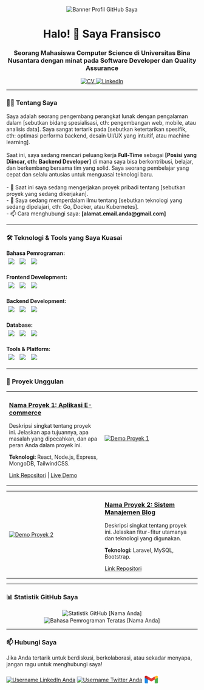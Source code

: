 <p align="center">
  <img src="https://link-ke-gambar-banner-anda.com/banner.png" alt="Banner Profil GitHub Saya">
</p>

<h1 align="center">Halo! 👋 Saya Fransisco</h1>
<h3 align="center">Seorang Mahasiswa Computer Science di Universitas Bina Nusantara dengan minat pada Software Developer dan Quality Assurance</h3>

<p align="center">
  <a href="https://raw.githubusercontent.com/username/nama-repo/main/asset/CV-Fransisco.pdf" download="CV-Fransisco.pdf">
    <img src="https://img.shields.io/badge/My_CV-000000?style=for-the-badge&logo=document&logoColor=white" alt="CV">
  </a>
  <a href="https://www.linkedin.com/in/fransiscoskw/" target="_blank">
    <img src="https://img.shields.io/badge/LinkedIn-0A66C2?style=for-the-badge&logo=linkedin&logoColor=white" alt="LinkedIn">
  </a>
</p>

---

### 👨‍💻 Tentang Saya

<p>
  Saya adalah seorang pengembang perangkat lunak dengan pengalaman dalam [sebutkan bidang spesialisasi, cth: pengembangan web, mobile, atau analisis data]. Saya sangat tertarik pada [sebutkan ketertarikan spesifik, cth: optimasi performa backend, desain UI/UX yang intuitif, atau machine learning].
  <br><br>
  Saat ini, saya sedang mencari peluang kerja <b>Full-Time</b> sebagai <b>[Posisi yang Diincar, cth: Backend Developer]</b> di mana saya bisa berkontribusi, belajar, dan berkembang bersama tim yang solid. Saya seorang pembelajar yang cepat dan selalu antusias untuk menguasai teknologi baru.
  <br><br>
  - 🔭 Saat ini saya sedang mengerjakan proyek pribadi tentang [sebutkan proyek yang sedang dikerjakan].
  <br>
  - 🌱 Saya sedang memperdalam ilmu tentang [sebutkan teknologi yang sedang dipelajari, cth: Go, Docker, atau Kubernetes].
  <br>
  - 📫 Cara menghubungi saya: <b>[alamat.email.anda@gmail.com]</b>
</p>

---

### 🛠️ Teknologi & Tools yang Saya Kuasai

<p align="left">
  <b>Bahasa Pemrograman:</b><br>
  <a href="https://www.javascript.com/" target="_blank"><img style="margin: 5px;" src="https://img.shields.io/badge/JavaScript-F7DF1E?style=for-the-badge&logo=javascript&logoColor=black" /></a>
  <a href="https://www.python.org/" target="_blank"><img style="margin: 5px;" src="https://img.shields.io/badge/Python-3776AB?style=for-the-badge&logo=python&logoColor=white" /></a>
  <a href="https://www.php.net/" target="_blank"><img style="margin: 5px;" src="https://img.shields.io/badge/PHP-777BB4?style=for-the-badge&logo=php&logoColor=white" /></a>
  <br><br>
  <b>Frontend Development:</b><br>
  <a href="https://reactjs.org/" target="_blank"><img style="margin: 5px;" src="https://img.shields.io/badge/React-61DAFB?style=for-the-badge&logo=react&logoColor=black" /></a>
  <a href="https://vuejs.org/" target="_blank"><img style="margin: 5px;" src="https://img.shields.io/badge/Vue.js-4FC08D?style=for-the-badge&logo=vue.js&logoColor=white" /></a>
  <a href="https://tailwindcss.com/" target="_blank"><img style="margin: 5px;" src="https://img.shields.io/badge/Tailwind_CSS-38B2AC?style=for-the-badge&logo=tailwind-css&logoColor=white" /></a>
  <br><br>
  <b>Backend Development:</b><br>
  <a href="https://nodejs.org/en/" target="_blank"><img style="margin: 5px;" src="https://img.shields.io/badge/Node.js-339933?style=for-the-badge&logo=node.js&logoColor=white" /></a>
  <a href="https://expressjs.com/" target="_blank"><img style="margin: 5px;" src="https://img.shields.io/badge/Express-000000?style=for-the-badge&logo=express&logoColor=white" /></a>
  <a href="https://laravel.com/" target="_blank"><img style="margin: 5px;" src="https://img.shields.io/badge/Laravel-FF2D20?style=for-the-badge&logo=laravel&logoColor=white" /></a>
  <br><br>
  <b>Database:</b><br>
  <a href="https://www.mysql.com/" target="_blank"><img style="margin: 5px;" src="https://img.shields.io/badge/MySQL-4479A1?style=for-the-badge&logo=mysql&logoColor=white" /></a>
  <a href="https://www.postgresql.org/" target="_blank"><img style="margin: 5px;" src="https://img.shields.io/badge/PostgreSQL-4169E1?style=for-the-badge&logo=postgresql&logoColor=white" /></a>
  <a href="https://www.mongodb.com/" target="_blank"><img style="margin: 5px;" src="https://img.shields.io/badge/MongoDB-47A248?style=for-the-badge&logo=mongodb&logoColor=white" /></a>
  <br><br>
  <b>Tools & Platform:</b><br>
  <a href="https://git-scm.com/" target="_blank"><img style="margin: 5px;" src="https://img.shields.io/badge/Git-F05032?style=for-the-badge&logo=git&logoColor=white" /></a>
  <a href="https://www.docker.com/" target="_blank"><img style="margin: 5px;" src="https://img.shields.io/badge/Docker-2496ED?style=for-the-badge&logo=docker&logoColor=white" /></a>
  <a href="https://www.figma.com/" target="_blank"><img style="margin: 5px;" src="https://img.shields.io/badge/Figma-F24E1E?style=for-the-badge&logo=figma&logoColor=white" /></a>
</p>

---

### 🚀 Proyek Unggulan

<table width="100%">
  <tr>
    <td width="50%">
      <h3><a href="https://github.com/username-anda/nama-proyek-1">Nama Proyek 1: Aplikasi E-commerce</a></h3>
      <p>
        Deskripsi singkat tentang proyek ini. Jelaskan apa tujuannya, apa masalah yang dipecahkan, dan apa peran Anda dalam proyek ini.
      </p>
      <p>
        <strong>Teknologi:</strong> React, Node.js, Express, MongoDB, TailwindCSS.
      </p>
      <p>
        <a href="https://github.com/username-anda/nama-proyek-1">Link Repositori</a> | <a href="https://link-demo-live-proyek-anda.com">Live Demo</a>
      </p>
    </td>
    <td width="50%">
      <a href="https://link-demo-live-proyek-anda.com">
        <img src="https://link-ke-screenshot-atau-gif-proyek-anda.com/proyek1.gif" alt="Demo Proyek 1" width="100%">
      </a>
    </td>
  </tr>
</table>

<table width="100%">
  <tr>
    <td width="50%">
       <a href="https://github.com/username-anda/nama-proyek-2">
        <img src="https://link-ke-screenshot-atau-gif-proyek-anda.com/proyek2.png" alt="Demo Proyek 2" width="100%">
      </a>
    </td>
    <td width="50%">
      <h3><a href="https://github.com/username-anda/nama-proyek-2">Nama Proyek 2: Sistem Manajemen Blog</a></h3>
      <p>
        Deskripsi singkat tentang proyek ini. Jelaskan fitur-fitur utamanya dan teknologi yang digunakan.
      </p>
      <p>
        <strong>Teknologi:</strong> Laravel, MySQL, Bootstrap.
      </p>
      <p>
        <a href="https://github.com/username-anda/nama-proyek-2">Link Repositori</a>
      </p>
    </td>
  </tr>
</table>

---

### 📊 Statistik GitHub Saya
<p align="center">
  <img align="center" src="https://github-readme-stats.vercel.app/api?username=username-anda&show_icons=true&locale=en&theme=radical" alt="Statistik GitHub [Nama Anda]" />
  <img align="center" src="https://github-readme-stats.vercel.app/api/top-langs/?username=username-anda&layout=compact&locale=en&theme=radical" alt="Bahasa Pemrograman Teratas [Nama Anda]" />
</p>

---

### 📫 Hubungi Saya
<p align="left">
Jika Anda tertarik untuk berdiskusi, berkolaborasi, atau sekadar menyapa, jangan ragu untuk menghubungi saya!
<br><br>
<a href="https://linkedin.com/in/username-linkedin-anda" target="blank"><img align="center" src="https://raw.githubusercontent.com/rahuldkjain/github-profile-readme-generator/master/src/images/icons/Social/linked-in-alt.svg" alt="Username LinkedIn Anda" height="30" width="40" /></a>
<a href="https://twitter.com/username-twitter-anda" target="blank"><img align="center" src="https://raw.githubusercontent.com/rahuldkjain/github-profile-readme-generator/master/src/images/icons/Social/twitter.svg" alt="Username Twitter Anda" height="30" width="40" /></a>
<a href="mailto:alamat.email.anda@gmail.com" target="blank"><img align="center" src="https://raw.githubusercontent.com/rahuldkjain/github-profile-readme-generator/master/src/images/icons/Social/gmail.svg" alt="Alamat Email Anda" height="30" width="40" /></a>
</p>